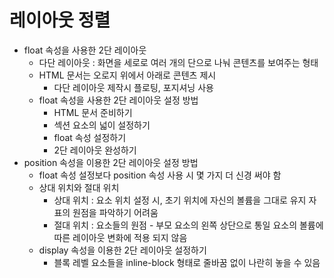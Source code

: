 # 레이아웃 정렬

- float 속성을 사용한 2단 레이아웃
  - 다단 레이아웃 : 화면을 세로로 여러 개의 단으로 나눠 콘텐츠를 보여주는 형태
  - HTML 문서는 오로지 위에서 아래로 콘텐츠 제시
    - 다단 레이아웃 제작시 플로팅, 포지셔닝 사용
  - float 속성을 사용한 2단 레이아웃 설정 방법
    - HTML 문서 준비하기
    - 섹션 요소의 넓이 설정하기
    - float 속성 설정하기
    - 2단 레이아웃 완성하기
- position 속성을 이용한 2단 레이아웃 설정 방법
  - float 속성 설정보다 position 속성 사용 시 몇 가지 더 신경 써야 함
  - 상대 위치와 절대 위치
    - 상대 위치 : 요소 위치 설정 시, 초기 위치에 자신의 볼륨을 그대로 유지
      자표의 원점을 파악하기 어려움
    - 절대 위치 : 요소들의 원점 - 부모 요소의 왼쪽 상단으로 통일
      요소의 볼륨에 따른 레이아웃 변화에 적용 되지 않음
  - display 속성을 이용한 2단 레이아웃 설정하기
    - 블록 레벨 요소들을 inline-block 형태로 줄바꿈 없이 나란히 놓을 수 있음